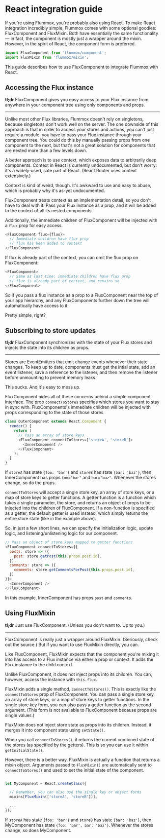 # React integration guide

If you're using Flummox, you're probably also using React. To make React integration incredibly simple, Flummox comes with some optional goodies: FluxComponent and FluxMixin. Both have essentially the same functionality — in fact, the component is mostly just a wrapper around the mixin. However, in the spirit of React, the component form is preferred.

```js
import FluxComponent from 'flummox/component';
import FluxMixin from 'flummox/mixin';
```

This guide describes how to use FluxComponent to integrate Flummox with React.

## Accessing the Flux instance

**tl;dr** FluxComponent gives you easy access to your Flux instance from anywhere in your component tree using only components and props.

***

Unlike most other Flux libraries, Flummox doesn't rely on singletons, because singletons don't work well on the server. The one downside of this approach is that in order to access your stores and actions, you can't just require a module: you have to pass your Flux instance through your component tree. You could do this by manually passing props from one component to the next, but that's not a great solution for components that are nested more than a few levels down.

A better approach is to use context, which exposes data to arbitrarily deep components. Context in React is currently undocumented, but don't worry: it's a widely-used, safe part of React. (React Router uses context extensively.)

Context is kind of weird, though. It's awkward to use and easy to abuse, which is probably why it's as-yet undocumented.

FluxComponent treats context as an implementation detail, so you don't have to deal with it. Pass your Flux instance as a prop, and it will be added to the context of all its nested components.

Additionally, the immediate children of FluxComponent will be injected with a `flux` prop for easy access.

```js
<FluxComponent flux={flux}>
  // Immediate children have flux prop
  // flux has been added to context
</FluxComponent>
```

If flux is already part of the context, you can omit the flux prop on FluxComponent:

```js
<FluxComponent>
  // Same as last time: immediate children have flux prop
  // flux is already part of context, and remains so
</FluxComponent>
```

So if you pass a flux instance as a prop to a FluxComponent near the top of your app hierarchy, and any FluxComponents further down the tree will automatically have access to it.

Pretty simple, right?

## Subscribing to store updates

**tl;dr** FluxComponent synchronizes with the state of your Flux stores and injects the state into its children as props.
***

Stores are EventEmitters that emit change events whenever their state changes. To keep up to date, components must get the intial state, add an event listener, save a reference to the listener, and then remove the listener before unmounting to prevent memory leaks.

This sucks. And it's easy to mess up.

FluxComponent hides all of these concerns behind a simple component interface. The prop `connectToStores` specifies which stores you want to stay in sync with. FluxComponents's immediate children will be injected with props corresponding to the state of those stores.

```js
class OuterComponent extends React.Component {
  render() {
    return (
      // Pass an array of store keys
      <FluxComponent connectToStores=['storeA', 'storeB']>
        <InnerComponent />
      </FluxComponent>
    );
  }
}
```

If `storeA` has state `{foo: 'bar'}` and `storeB` has state `{bar: 'baz'}`, then InnerComponent has props `foo="bar"` and `bar="baz"`. Whenever the stores change, so do the props.

`connectToStores` will accept a single store key, an array of store keys, or a map of store keys to getter functions. A getter function is a function which takes a single parameter, the store, and returns an object of props to be injected into the children of FluxComponent. If a non-function is specified as a getter, the default getter is used instead, which simply returns the entire store state (like in the example above).

So, in just a few short lines, we can specify the initialization logic, update logic, and listening/unlistening logic for our component.

```js
// Pass an object of store keys mapped to getter functions
<FluxComponent connectToStores={{
  posts: store => ({
    post: store.getPost(this.props.post.id),
  }),
  comments: store => ({
    comments: store.getCommentsForPost(this.props.post.id),
  })
}}>
  <InnerComponent />
</FluxComponent>
```

In this example, InnerComponent has props `post` and `comments`.

## Using FluxMixin

**tl;dr** Just use FluxComponent. (Unless you don't want to. Up to you.)

***

FluxComponent is really just a wrapper around FluxMixin. (Seriously, check out the source.) But if you want to use FluxMixin directly, you can.

Like FluxComponent, FluxMixin expects that the component you're mixing it into has access to a Flux instance via either a prop or context. It adds the Flux instance to the child context.

Unlike FluxComponent, it does not inject props into its children. You can, however, access the instance with `this.flux`.

FluxMixin adds a single method, `connectToStores()`. This is exactly like the `connectToStores` prop of FluxComponent. You can pass a single store key, an array of store keys, or a map of store keys to getter functions. In the single store key form, you can also pass a getter function as the second argument. (This form is not available to FluxComponent because props are single values.)

FluxMixin does not inject store state as props into its children. Instead, it merges it into component state using `setState()`.

When you call `connectToStores()`, it returns the current combined state of the stores (as specified by the getters). This is so you can use it within `getInitialState()`.

However, there is a better way. FluxMixin is actually a function that returns a mixin object. Arguments passed to `FluxMixin()` are automatically sent to `connectToStores()` and used to set the initial state of the component.

```js

let MyComponent = React.createClass({

  // Remember, you can also use the single key or object forms
  mixins[FluxMixin(['storeA', 'storeB'])],

  ...
});

```

If `storeA` has state `{foo: 'bar'}` and `storeB` has state `{bar: 'baz'}`, then MyComponent has state `{foo: 'bar', bar: 'baz'}`. Whenever the stores change, so does MyComponent.
